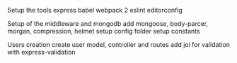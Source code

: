 Setup the tools
  express
  babel
  webpack 2
  eslint
  editorconfig

Setup of the middleware and mongodb
  add mongoose, body-parcer, morgan, compression, helmet
  setup config folder
  setup constants

Users creation
  create user model, controller and routes
  add joi for validation with express-validation
